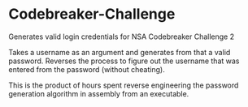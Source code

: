 Codebreaker-Challenge
=====================

Generates valid login credentials for NSA Codebreaker Challenge 2

Takes a username as an argument and generates from that a valid password.
Reverses the process to figure out the username that was entered from the password (without cheating).

This is the product of hours spent reverse engineering the password generation algorithm in assembly from an executable. 
